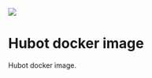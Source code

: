 [![](https://badge.imagelayers.io/rounds/10m-hubot:latest.svg)](https://imagelayers.io/?images=rounds/10m-hubot:latest 'Get your own badge on imagelayers.io')

Hubot docker image
============================

Hubot docker image.

